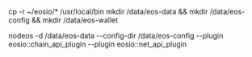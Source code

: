 


cp -r ~/eosio/* /usr/local/bin
mkdir /data/eos-data && mkdir /data/eos-config && mkdir /data/eos-wallet

nodeos -d /data/eos-data --config-dir /data/eos-config --plugin eosio::chain_api_plugin --plugin eosio::net_api_plugin 



